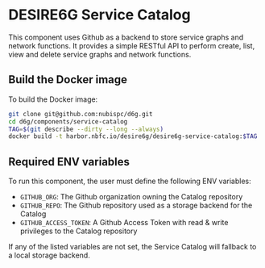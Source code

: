 # DESIRE6G Service Catalog

This component uses Github as a backend to store service graphs and network functions.
It provides a simple RESTful API to perform create, list, view and delete
service graphs and network functions.

## Build the Docker image

To build the Docker image:

```bash
git clone git@github.com:nubispc/d6g.git
cd d6g/components/service-catalog
TAG=$(git describe --dirty --long --always)
docker build -t harbor.nbfc.io/desire6g/desire6g-service-catalog:$TAG .
```

## Required ENV variables

To run this component, the user must define the following ENV variables:

- `GITHUB_ORG`: The Github organization owning the Catalog repository
- `GITHUB_REPO`: The Github repository used as a storage backend for the Catalog
- `GITHUB_ACCESS_TOKEN`: A Github Access Token with read & write privileges to the Catalog repository

If any of the listed variables are not set, the Service Catalog will fallback to a local storage backend.
